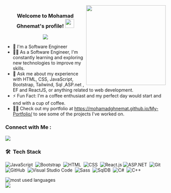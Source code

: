 
<img width="250" align="right" src="https://c.tenor.com/_DOBjnGspYAAAAAM/code-coding.gif">

<h3 align="center">
  Welcome to Mohamad Ghnemat's profile!
  <img src="https://media.giphy.com/media/hvRJCLFzcasrR4ia7z/giphy.gif" width="28">
</h3>

<!-- Typing SVG by DenverCoder1 - https://github.com/DenverCoder1/readme-typing-svg -->
<p align="center">
  <a href="https://github.com/DenverCoder1/readme-typing-svg"><img src="https://readme-typing-svg.herokuapp.com/?lines=Full-stack%20web%20developer;Always%20learning%20new%20things&font=Fira%20Code&center=true&width=440&height=45&color=f75c7e&vCenter=true&size=22"></a>
</p> 

- 🏢 I'm a Software Engineer
- 👨‍💻 As a  Software Engineer, I'm constantly learning and exploring new technologies to improve my skills.
- 💬 Ask me about my experience with HTML, CSS, JavaScript, Bootstrap, Tailwind, Sql ,ASP.net , EF and ReactJS, or anything related to web development.
- ⚡ Fun Fact: I'm a coffee enthusiast and my perfect day would start and end with a cup of coffee.
- 👨‍💻 Check out my portfolio at https://mohamadghnemat.github.io/My-Portfolio/ to see some of the projects I've worked on.


### Connect with Me :

<a href="https://www.linkedin.com/in/mohamad-ghnemat-38aa08180/" target="_blank"><img src="https://img.shields.io/badge/-Mohamad%20Ghnemat-0077B5?style=for-the-badge&logo=Linkedin&logoColor=white"/></a>



### 🛠 &nbsp;Tech Stack
![JavaScript](https://img.shields.io/badge/-JavaScript-05122A?style=flat&logo=javascript)&nbsp;
![Bootstrap](https://img.shields.io/badge/-Bootstrap-05122A?style=flat&logo=bootstrap&logoColor=563D7C)&nbsp;
![HTML](https://img.shields.io/badge/-HTML-05122A?style=flat&logo=HTML5)&nbsp;
![CSS](https://img.shields.io/badge/-CSS-05122A?style=flat&logo=CSS3&logoColor=1572B6)&nbsp;
![React.js](https://img.shields.io/badge/-React-05122A?style=flat&logo=react)
![ASP.NET](https://img.shields.io/badge/-ASP.NET%20Core-05122A?style=flat&logo=dotnet&logoColor=white)&nbsp;
![Git](https://img.shields.io/badge/-Git-05122A?style=flat&logo=git)&nbsp;
![GitHub](https://img.shields.io/badge/-GitHub-05122A?style=flat&logo=github)&nbsp;
![Visual Studio Code](https://img.shields.io/badge/-Visual%20Studio%20Code-05122A?style=flat&logo=visual-studio-code&logoColor=007ACC)&nbsp;
![Sass](https://img.shields.io/badge/-Sass-05122A?style=flat&logo=sass)&nbsp;
![SqlDB](https://img.shields.io/badge/-SQL-05122A?style=flat&logo=mysql&logoColor=white)&nbsp;
![C#](https://img.shields.io/badge/-C%23-05122A?style=flat&logo=csharp&logoColor=white)&nbsp;
![C++](https://img.shields.io/badge/-C++-05122A?style=flat&logo=c%2b%2b&logoColor=white)&nbsp;




<img align="left" src="https://github-readme-stats.vercel.app/api/top-langs?username=mohamadghnemat&show_icons=true&locale=en&layout=compact&theme=radical" alt="most used languages" />
<br>
<a href="https://komarev.com/ghpvc/?username=mohamadghnemat&style=for-the-badge">
    <img src="https://komarev.com/ghpvc/?username=mohamadghnemat&style=for-the-badge">
</a>
